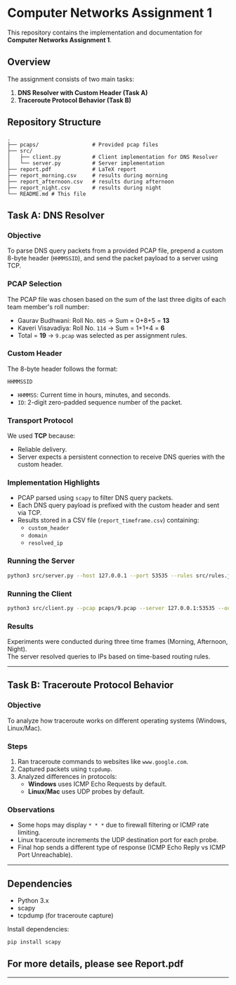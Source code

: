 # Computer Networks Assignment 1

This repository contains the implementation and documentation for **Computer Networks Assignment 1**.

## Overview
The assignment consists of two main tasks:
1. **DNS Resolver with Custom Header (Task A)**
2. **Traceroute Protocol Behavior (Task B)**

## Repository Structure
```
.
├── pcaps/                 # Provided pcap files
├── src/
│   ├── client.py          # Client implementation for DNS Resolver
│   └── server.py          # Server implementation
├── report.pdf             # LaTeX report
├── report_morning.csv     # results during morning
├── report_afternoon.csv   # results during afternoon
├── report_night.csv       # results during night
└── README.md # This file
```

## Task A: DNS Resolver

### Objective
To parse DNS query packets from a provided PCAP file, prepend a custom 8-byte header (`HHMMSSID`), and send the packet payload to a server using TCP.

### PCAP Selection
The PCAP file was chosen based on the sum of the last three digits of each team member's roll number:
- Gaurav Budhwani: Roll No. `085` → Sum = 0+8+5 = **13**
- Kaveri Visavadiya: Roll No. `114` → Sum = 1+1+4 = **6**
- Total = **19** → `9.pcap` was selected as per assignment rules.

### Custom Header
The 8-byte header follows the format:
```
HHMMSSID
```
- `HHMMSS`: Current time in hours, minutes, and seconds.
- `ID`: 2-digit zero-padded sequence number of the packet.

### Transport Protocol
We used **TCP** because:
- Reliable delivery.
- Server expects a persistent connection to receive DNS queries with the custom header.

### Implementation Highlights
- PCAP parsed using `scapy` to filter DNS query packets.
- Each DNS query payload is prefixed with the custom header and sent via TCP.
- Results stored in a CSV file (`report_timeframe.csv`) containing:
  - `custom_header`
  - `domain`
  - `resolved_ip`

### Running the Server
``` bash
python3 src/server.py --host 127.0.0.1 --port 53535 --rules src/rules.json
```

### Running the Client
```bash
python3 src/client.py --pcap pcaps/9.pcap --server 127.0.0.1:53535 --out report.csv
```

### Results
Experiments were conducted during three time frames (Morning, Afternoon, Night).  
The server resolved queries to IPs based on time-based routing rules.

---

## Task B: Traceroute Protocol Behavior

### Objective
To analyze how traceroute works on different operating systems (Windows, Linux/Mac).

### Steps
1. Ran traceroute commands to websites like `www.google.com`.
2. Captured packets using `tcpdump`.
3. Analyzed differences in protocols:
   - **Windows** uses ICMP Echo Requests by default.
   - **Linux/Mac** uses UDP probes by default.

### Observations
- Some hops may display `* * *` due to firewall filtering or ICMP rate limiting.
- Linux traceroute increments the UDP destination port for each probe.
- Final hop sends a different type of response (ICMP Echo Reply vs ICMP Port Unreachable).

---

## Dependencies
- Python 3.x
- scapy
- tcpdump (for traceroute capture)

Install dependencies:
```bash
pip install scapy
```
## For more details, please see Report.pdf
---

